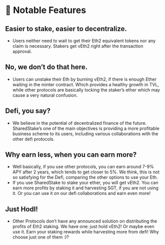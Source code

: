 # 🚀 Notable Features

## **Easier to stake, easier to decentralize.**

* Users neither need to wait to get their Eth2 equivalent tokens nor any claim is necessary. Stakers get vEth2 right after the transaction approval.

## **No, we don’t do that here.**

* Users can unstake their Eth by burning vEth2, if there is enough Ether waiting in the minter contract. Which provides a healthy growth in TVL, while other protocols are basically locking the staker’s ether which may cause a very natural confusion.

## **Defi, you say?**

* We believe in the potential of decentralized finance of the future. SharedStake’s one of the main objectives is providing a more profitable business scheme to its users, including various collaborations with the other defi protocols.

## **Why earn less, when you can earn more?**

* Well basically, if you use other protocols, you can earn around 7-9% APY after 2 years, which tends to get closer to 5%. We think, this is not so satisfying for the Defi, comparing the other options to use your Eth. 
* If you use SharedStake to stake your ether, you will get vEth2. You can earn more profits by staking it and harvesting SGT, if you are not using it. Or you can use it on our defi collaborations and earn even more!

## **Just Hodl!**

* Other Protocols don’t have any announced solution on distributing the profits of Eth2 staking. We have one: just hold vEth2! Or maybe even use it. Earn your staking rewards while harvesting more from defi! Why choose just one of them :\)?


